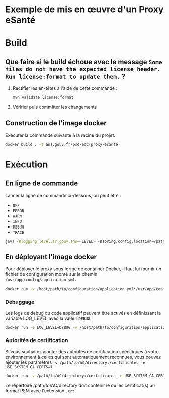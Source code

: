 <!--

    The MIT License
    Copyright © 2024-2024 Agence du Numérique en Santé (ANS)

    Permission is hereby granted, free of charge, to any person obtaining a copy
    of this software and associated documentation files (the "Software"), to deal
    in the Software without restriction, including without limitation the rights
    to use, copy, modify, merge, publish, distribute, sublicense, and/or sell
    copies of the Software, and to permit persons to whom the Software is
    furnished to do so, subject to the following conditions:

    The above copyright notice and this permission notice shall be included in
    all copies or substantial portions of the Software.

    THE SOFTWARE IS PROVIDED "AS IS", WITHOUT WARRANTY OF ANY KIND, EXPRESS OR
    IMPLIED, INCLUDING BUT NOT LIMITED TO THE WARRANTIES OF MERCHANTABILITY,
    FITNESS FOR A PARTICULAR PURPOSE AND NONINFRINGEMENT. IN NO EVENT SHALL THE
    AUTHORS OR COPYRIGHT HOLDERS BE LIABLE FOR ANY CLAIM, DAMAGES OR OTHER
    LIABILITY, WHETHER IN AN ACTION OF CONTRACT, TORT OR OTHERWISE, ARISING FROM,
    OUT OF OR IN CONNECTION WITH THE SOFTWARE OR THE USE OR OTHER DEALINGS IN
    THE SOFTWARE.

-->
# Exemple de mis en œuvre d'un Proxy eSanté

# Build

## Que faire si le build échoue avec le message `Some files do not have the expected license header. Run license:format to update them.` ?

1.  Rectifier les en-têtes à l'aide de cette commande :  

	```bash
	mvn validate license:format
	```
	
1.  Vérifier puis committer les changements

## Construction de l'image docker

Exécuter la commande suivante à la racine du projet:

```bash
docker build . -t ans.gouv.fr/psc-edc-proxy-esante
```

# Exécution

## En ligne de commande

Lancer la ligne de commande ci-dessous, où <LEVEL> peut être :

* `OFF`
* `ERROR`
* `WARN`
* `INFO`
* `DEBUG`
* `TRACE`

```bash
java -Dlogging.level.fr.gouv.ans=<LEVEL> -Dspring.config.location=/path/to/cfg/application.yml -jar psc-esante-proxy-example-0.0.1-SNAPSHOT.jar
```

## En déployant l'image docker

Pour déployer le proxy sous forme de container Docker, il faut lui fournir un fichier de configuration monté
sur le chemin `/usr/app/config/application.yml`.

```bash
docker run -v /host/path/to/configuration/application.yml:/usr/app/config/application.yml ans.gouv.fr/psc-edc-proxy-esante
```

### Débuggage

Les logs de debug du code applicatif peuvent être activés en définissant la variable LOG_LEVEL avec la valeur `DEBUG`

```bash
docker run -e LOG_LEVEL=DEBUG -v /host/path/to/configuration/application.yml:/usr/app/config/application.yml ans.gouv.fr/psc-edc-proxy-esante
```

### Autorités de certification

Si vous souhaitez ajouter des autorités de certification spécifiques à votre environnement à celles qui
sont automatiquement reconnues, vous pouvez ajouter les paramètres `-v /path/to/AC/directory:/certificates -e USE_SYSTEM_CA_CERTS=1`

```bash
docker run -v /path/to/AC/directory:/certificates -e USE_SYSTEM_CA_CERTS=1 -v /host/path/to/configuration/application.yml:/usr/app/config/application.yml ans.gouv.fr/psc-edc-proxy-esante
```

Le répertoire /path/to/AC/directory doit contenir le ou les certificat(s) 
au format PEM avec l'extension `.crt`.